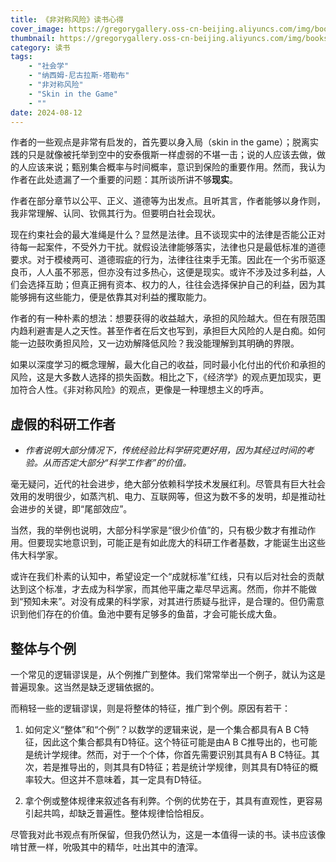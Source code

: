 ```yaml
---
title: 《非对称风险》读书心得
cover_image: https://gregorygallery.oss-cn-beijing.aliyuncs.com/img/books.jpeg
thumbnail: https://gregorygallery.oss-cn-beijing.aliyuncs.com/img/books.jpeg
category: 读书
tags: 
    - "社会学"
    - "纳西姆-尼古拉斯-塔勒布"
    - "非对称风险"
    - "Skin in the Game"
    - ""
date: 2024-08-12
---
```


作者的一些观点是非常有启发的，首先要以身入局（skin in the game）；脱离实践的只是就像被托举到空中的安泰俄斯一样虚弱的不堪一击；说的人应该去做，做的人应该来说；甄别集合概率与时间概率，意识到保险的重要作用。然而，我认为作者在此处遗漏了一个重要的问题：其所谈所讲不够**现实**。

作者在部分章节以公平、正义、道德等为出发点。且听其言，作者能够以身作则，我非常理解、认同、钦佩其行为。但要明白社会现状。

现在约束社会的最大准绳是什么？显然是法律。且不谈现实中的法律是否能公正对待每一起案件，不受外力干扰。就假设法律能够落实，法律也只是最低标准的道德要求。对于模棱两可、道德瑕疵的行为，法律往往束手无策。因此在一个劣币驱逐良币，人人虽不邪恶，但亦没有过多热心，这便是现实。或许不涉及过多利益，人们会选择互助；但真正拥有资本、权力的人，往往会选择保护自己的利益，因为其能够拥有这些能力，便是依靠其对利益的攫取能力。

作者的有一种朴素的想法：想要获得的收益越大，承担的风险越大。但在有限范围内趋利避害是人之天性。甚至作者在后文也写到，承担巨大风险的人是白痴。如何能一边鼓吹勇担风险，又一边劝解降低风险？我没能理解到其明确的界限。

如果以深度学习的概念理解，最大化自己的收益，同时最小化付出的代价和承担的风险，这是大多数人选择的损失函数。相比之下，《经济学》的观点更加现实，更加符合人性。《非对称风险》的观点，更像是一种理想主义的呼声。

## 虚假的科研工作者


- *作者说明大部分情况下，传统经验比科学研究更好用，因为其经过时间的考验。从而否定大部分“科学工作者”的价值。*

毫无疑问，近代的社会进步，绝大部分依赖科学技术发展红利。尽管具有巨大社会效用的发明很少，如蒸汽机、电力、互联网等，但这为数不多的发明，却是推动社会进步的关键，即“尾部效应”。

当然，我的举例也说明，大部分科学家是“很少价值”的，只有极少数才有推动作用。但要现实地意识到，可能正是有如此庞大的科研工作者基数，才能诞生出这些伟大科学家。

或许在我们朴素的认知中，希望设定一个“成就标准”红线，只有以后对社会的贡献达到这个标准，才去成为科学家，而其他平庸之辈尽早远离。然而，你并不能做到“预知未来”。对没有成果的科学家，对其进行质疑与批评，是合理的。但仍需意识到他们存在的价值。鱼池中要有足够多的鱼苗，才会可能长成大鱼。

## 整体与个例

一个常见的逻辑谬误是，从个例推广到整体。我们常常举出一个例子，就认为这是普遍现象。这当然是缺乏逻辑依据的。

而稍轻一些的逻辑谬误，则是将整体的特征，推广到个例。原因有若干：

1. 如何定义“整体”和“个例”？以数学的逻辑来说，是一个集合都具有A B C特征，因此这个集合都具有D特征。这个特征可能是由A B C推导出的，也可能是统计学规律。然而，对于一个个体，你首先需要识别其具有A B C特征。其次，若是推导出的，则其具有D特征；若是统计学规律，则其具有D特征的概率较大。但这并不意味着，其一定具有D特征。

2. 拿个例或整体规律来叙述各有利弊。个例的优势在于，其具有直观性，更容易引起共鸣，却缺乏普遍性。整体规律恰恰相反。

尽管我对此书观点有所保留，但我仍然认为，这是一本值得一读的书。读书应该像啃甘蔗一样，吮吸其中的精华，吐出其中的渣滓。